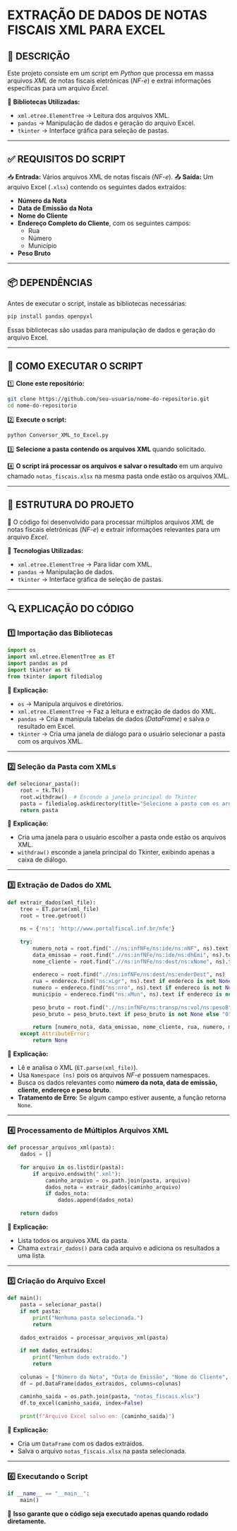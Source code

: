 # **EXTRAÇÃO DE DADOS DE NOTAS FISCAIS XML PARA EXCEL**

## 📝 **DESCRIÇÃO**
Este projeto consiste em um script em *Python* que processa em massa arquivos *XML* de notas fiscais eletrônicas (*NF-e*) e extrai informações específicas para um arquivo *Excel*. 

🔹 **Bibliotecas Utilizadas:**
- `xml.etree.ElementTree` → Leitura dos arquivos XML.
- `pandas` → Manipulação de dados e geração do arquivo Excel.
- `tkinter` → Interface gráfica para seleção de pastas.

---

## ✅ **REQUISITOS DO SCRIPT**
📥 **Entrada:** Vários arquivos XML de notas fiscais (*NF-e*).
📤 **Saída:** Um arquivo Excel (`.xlsx`) contendo os seguintes dados extraídos:
- **Número da Nota**
- **Data de Emissão da Nota**
- **Nome do Cliente**
- **Endereço Completo do Cliente**, com os seguintes campos:
  - Rua
  - Número
  - Município
- **Peso Bruto**

---

## 📦 **DEPENDÊNCIAS**
Antes de executar o script, instale as bibliotecas necessárias:
```bash
pip install pandas openpyxl
```
Essas bibliotecas são usadas para manipulação de dados e geração do arquivo Excel.

---

## 🚀 **COMO EXECUTAR O SCRIPT**

1️⃣ **Clone este repositório:**
```bash
git clone https://github.com/seu-usuario/nome-do-repositorio.git
cd nome-do-repositorio
```

2️⃣ **Execute o script:**
```bash
python Conversor_XML_to_Excel.py
```

3️⃣ **Selecione a pasta contendo os arquivos XML** quando solicitado.

4️⃣ **O script irá processar os arquivos e salvar o resultado** em um arquivo chamado `notas_fiscais.xlsx` na mesma pasta onde estão os arquivos XML.

---

## 📂 **ESTRUTURA DO PROJETO**

📌 O código foi desenvolvido para processar múltiplos arquivos *XML* de notas fiscais eletrônicas (*NF-e*) e extrair informações relevantes para um arquivo *Excel*.

🔹 **Tecnologias Utilizadas:**
- `xml.etree.ElementTree` → Para lidar com XML.
- `pandas` → Manipulação de dados.
- `tkinter` → Interface gráfica de seleção de pastas.

---

## 🔍 **EXPLICAÇÃO DO CÓDIGO**

### 1️⃣ **Importação das Bibliotecas**
```python
import os
import xml.etree.ElementTree as ET
import pandas as pd
import tkinter as tk
from tkinter import filedialog
```
📌 **Explicação:**
- `os` → Manipula arquivos e diretórios.
- `xml.etree.ElementTree` → Faz a leitura e extração de dados do XML.
- `pandas` → Cria e manipula tabelas de dados (*DataFrame*) e salva o resultado em Excel.
- `tkinter` → Cria uma janela de diálogo para o usuário selecionar a pasta com os arquivos XML.

---

### 2️⃣ **Seleção da Pasta com XMLs**
```python
def selecionar_pasta():
    root = tk.Tk()
    root.withdraw()  # Esconde a janela principal do Tkinter
    pasta = filedialog.askdirectory(title="Selecione a pasta com os arquivos XML")
    return pasta
```
📌 **Explicação:**
- Cria uma janela para o usuário escolher a pasta onde estão os arquivos XML.
- `withdraw()` esconde a janela principal do Tkinter, exibindo apenas a caixa de diálogo.

---

### 3️⃣ **Extração de Dados do XML**
```python
def extrair_dados(xml_file):
    tree = ET.parse(xml_file)
    root = tree.getroot()
    
    ns = {'ns': 'http://www.portalfiscal.inf.br/nfe'}
    
    try:
        numero_nota = root.find(".//ns:infNFe/ns:ide/ns:nNF", ns).text
        data_emissao = root.find(".//ns:infNFe/ns:ide/ns:dhEmi", ns).text
        nome_cliente = root.find(".//ns:infNFe/ns:dest/ns:xNome", ns).text
        
        endereco = root.find(".//ns:infNFe/ns:dest/ns:enderDest", ns)
        rua = endereco.find("ns:xLgr", ns).text if endereco is not None else ""
        numero = endereco.find("ns:nro", ns).text if endereco is not None else ""
        municipio = endereco.find("ns:xMun", ns).text if endereco is not None else ""
        
        peso_bruto = root.find(".//ns:infNFe/ns:transp/ns:vol/ns:pesoB", ns)
        peso_bruto = peso_bruto.text if peso_bruto is not None else "0"
        
        return [numero_nota, data_emissao, nome_cliente, rua, numero, municipio, peso_bruto]
    except AttributeError:
        return None
```
📌 **Explicação:**
- Lê e analisa o XML (`ET.parse(xml_file)`).
- Usa `Namespace (ns)` pois os arquivos *NF-e* possuem namespaces.
- Busca os dados relevantes como **número da nota, data de emissão, cliente, endereço e peso bruto**.
- **Tratamento de Erro**: Se algum campo estiver ausente, a função retorna `None`.

---

### 4️⃣ **Processamento de Múltiplos Arquivos XML**
```python
def processar_arquivos_xml(pasta):
    dados = []
    
    for arquivo in os.listdir(pasta):
        if arquivo.endswith(".xml"):
            caminho_arquivo = os.path.join(pasta, arquivo)
            dados_nota = extrair_dados(caminho_arquivo)
            if dados_nota:
                dados.append(dados_nota)
    
    return dados
```
📌 **Explicação:**
- Lista todos os arquivos XML da pasta.
- Chama `extrair_dados()` para cada arquivo e adiciona os resultados a uma lista.

---

### 5️⃣ **Criação do Arquivo Excel**
```python
def main():
    pasta = selecionar_pasta()
    if not pasta:
        print("Nenhuma pasta selecionada.")
        return
    
    dados_extraidos = processar_arquivos_xml(pasta)
    
    if not dados_extraidos:
        print("Nenhum dado extraído.")
        return
    
    colunas = ["Número da Nota", "Data de Emissão", "Nome do Cliente", "Rua", "Número", "Município", "Peso Bruto"]
    df = pd.DataFrame(dados_extraidos, columns=colunas)
    
    caminho_saida = os.path.join(pasta, "notas_fiscais.xlsx")
    df.to_excel(caminho_saida, index=False)
    
    print(f"Arquivo Excel salvo em: {caminho_saida}")
```
📌 **Explicação:**
- Cria um `DataFrame` com os dados extraídos.
- Salva o arquivo `notas_fiscais.xlsx` na pasta selecionada.

---

### 6️⃣ **Executando o Script**
```python
if __name__ == "__main__":
    main()
```
📌 **Isso garante que o código seja executado apenas quando rodado diretamente.**

